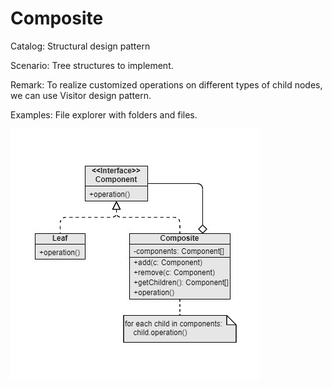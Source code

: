 Composite
===
Catalog: Structural design pattern

Scenario: Tree structures to implement.

Remark: To realize customized operations on different types of child nodes, we can use Visitor design pattern.

Examples: File explorer with folders and files.

![UML](UML.jpg)
